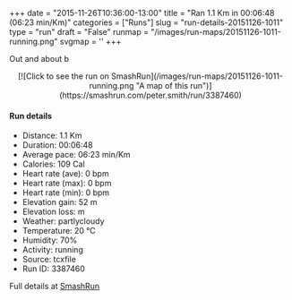 +++
date = "2015-11-26T10:36:00-13:00"
title = "Ran 1.1 Km in 00:06:48 (06:23 min/Km)"
categories = ["Runs"]
slug = "run-details-20151126-1011"
type = "run"
draft = "False"
runmap = "/images/run-maps/20151126-1011-running.png"
svgmap = '<polyline points="72 0, 71 2, 71 2, 69 3, 68 4, 68 6, 69 8, 69 10, 69 11, 68 13, 66 14, 66 16, 67 18, 67 19, 66 20, 64 24, 63 25, 63 26, 62 29, 61 31, 60 32, 59 34, 58 36, 57 37, 57 39, 55 40, 53 43, 52 47, 51 49, 52 50, 52 52, 53 54, 52 55, 52 57, 51 59, 49 60, 49 61, 47 62, 47 64, 47 66, 45 67, 44 69, 42 70, 40 71, 40 73, 41 74, 40 76, 39 78, 39 81, 38 83, 37 84, 35 87, 34 89, 33 90, 33 91, 32 93, 29 96, 28 98, 28 99, 28 100">'
+++

Out and about b

<!--more-->

<center>
[![Click to see the run on SmashRun](/images/run-maps/20151126-1011-running.png "A map of this run")](https://smashrun.com/peter.smith/run/3387460)
</center>

#### Run details

* Distance: 1.1 Km
* Duration: 00:06:48
* Average pace: 06:23 min/Km
* Calories: 109 Cal
* Heart rate (ave): 0 bpm
* Heart rate (max): 0 bpm
* Heart rate (min): 0 bpm
* Elevation gain: 52 m
* Elevation loss:  m
* Weather: partlycloudy
* Temperature: 20 &deg;C
* Humidity: 70%
* Activity: running
* Source: tcxfile
* Run ID: 3387460

Full details at [SmashRun](https://smashrun.com/peter.smith/run/3387460)